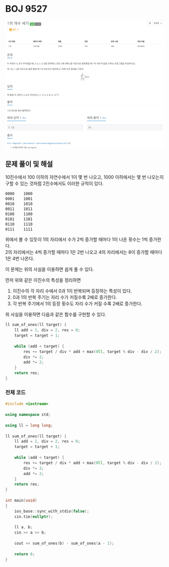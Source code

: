 # BOJ 9527

[![문제 이미지](https://github.com/PNU-PULSE/2021-Fall/blob/main/BitMask/BOJ_9527/1.png)](https://www.acmicpc.net/problem/9527)

## 문제 풀이 및 해설

10진수에서 100 이하의 자연수에서 1이 몇 번 나오고, 1000 이하에서는 몇 번 나오는지 구할 수 있는 것처럼
2진수에서도 이러한 규칙이 있다.

```
0000    1000
0001    1001
0010    1010
0011    1011
0100    1100
0101    1101
0110    1110
0111    1111
```
위에서 볼 수 있듯이 1의 자리에서 수가 2씩 증가할 때마다 1이 나온 횟수는 1씩 증가한다. <br>
2의 자리에서는 4씩 증가할 때마다 1은 2번 나오고 4의 자리에서는 8이 증가할 때마다 1은 4번 나온다. <br>

이 문제는 위의 사실을 이용하면 쉽게 풀 수 있다.

먼저 위와 같은 이진수의 특성을 정리하면<br>
1. 이진수의 각 자리 수에서 0과 1이 반복되며 등장하는 특성이 있다.<br>
2. 0과 1의 반복 주기는 자리 수가 커질수록 2배로 증가한다.<br>
3. 각 반복 주기에서 1의 등장 횟수도 자리 수가 커질 수록 2배로 증가한다.<br>

위 사실을 이용하면 다음과 같은 함수를 구현할 수 있다.<br>

```C++
ll sum_of_ones(ll target) {
	ll add = 1, div = 2, res = 0;
	target = target + 1;
	
	while (add < target) {
		res += target / div * add + max(0ll, target % div - div / 2);
		div *= 2;
		add *= 2;
	}
	return res;
}
```


### 전체 코드
```C++
#include <iostream>

using namespace std;

using ll = long long;

ll sum_of_ones(ll target) {
	ll add = 1, div = 2, res = 0;
	target = target + 1;
	
	while (add < target) {
		res += target / div * add + max(0ll, target % div - div / 2);
		div *= 2;
		add *= 2;
	}
	return res;
}

int main(void)
{
	ios_base::sync_with_stdio(false);
	cin.tie(nullptr);

	ll a, b;
	cin >> a >> b;

	cout << sum_of_ones(b) - sum_of_ones(a - 1);

	return 0;
}
```

